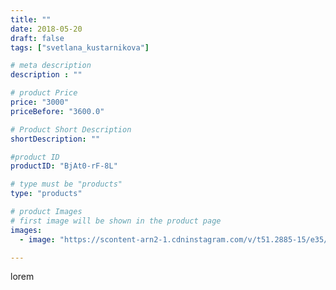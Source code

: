 ```yaml
---
title: ""
date: 2018-05-20
draft: false
tags: ["svetlana_kustarnikova"]

# meta description
description : ""

# product Price
price: "3000"
priceBefore: "3600.0"

# Product Short Description
shortDescription: ""

#product ID
productID: "BjAt0-rF-8L"

# type must be "products"
type: "products"

# product Images
# first image will be shown in the product page
images:
  - image: "https://scontent-arn2-1.cdninstagram.com/v/t51.2885-15/e35/32308055_176977116354606_883191725852459008_n.jpg?se=7&tp=1&_nc_ht=scontent-arn2-1.cdninstagram.com&_nc_cat=106&_nc_ohc=MXHUEshKhJYAX_nEP2z&ccb=7-4&oh=89334944d0de9dcef29c93c9347a29cb&oe=6084DDE6&ig_cache_key=MTc4MzYyNzAwNTIzOTQ4ODI2Nw%3D%3D.2-ccb7-4"

---
```

lorem
